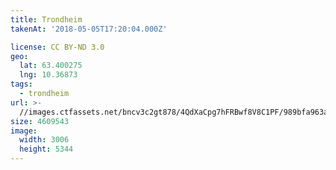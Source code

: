 ```yaml
---
title: Trondheim
takenAt: '2018-05-05T17:20:04.000Z'

license: CC BY-ND 3.0
geo:
  lat: 63.400275
  lng: 10.36873
tags:
  - trondheim
url: >-
  //images.ctfassets.net/bncv3c2gt878/4QdXaCpg7hFRBwf8V8C1PF/989bfa963ab49a2051f3c91daad147e3/trondheim_40137200910_o
size: 4609543
image:
  width: 3006
  height: 5344
---
```

